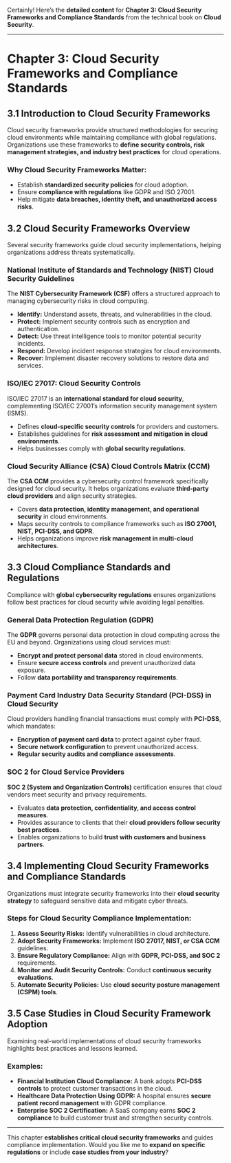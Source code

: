 Certainly! Here’s the **detailed content** for **Chapter 3: Cloud Security Frameworks and Compliance Standards** from the technical book on **Cloud Security**.

---

# **Chapter 3: Cloud Security Frameworks and Compliance Standards**  

## **3.1 Introduction to Cloud Security Frameworks**  
Cloud security frameworks provide structured methodologies for securing cloud environments while maintaining compliance with global regulations. Organizations use these frameworks to **define security controls, risk management strategies, and industry best practices** for cloud operations.  

### **Why Cloud Security Frameworks Matter:**  
- Establish **standardized security policies** for cloud adoption.  
- Ensure **compliance with regulations** like GDPR and ISO 27001.  
- Help mitigate **data breaches, identity theft, and unauthorized access risks**.  

## **3.2 Cloud Security Frameworks Overview**  
Several security frameworks guide cloud security implementations, helping organizations address threats systematically.  

### **National Institute of Standards and Technology (NIST) Cloud Security Guidelines**  
The **NIST Cybersecurity Framework (CSF)** offers a structured approach to managing cybersecurity risks in cloud computing.  

- **Identify:** Understand assets, threats, and vulnerabilities in the cloud.  
- **Protect:** Implement security controls such as encryption and authentication.  
- **Detect:** Use threat intelligence tools to monitor potential security incidents.  
- **Respond:** Develop incident response strategies for cloud environments.  
- **Recover:** Implement disaster recovery solutions to restore data and services.  

### **ISO/IEC 27017: Cloud Security Controls**  
ISO/IEC 27017 is an **international standard for cloud security**, complementing ISO/IEC 27001’s information security management system (ISMS).  

- Defines **cloud-specific security controls** for providers and customers.  
- Establishes guidelines for **risk assessment and mitigation in cloud environments**.  
- Helps businesses comply with **global security regulations**.  

### **Cloud Security Alliance (CSA) Cloud Controls Matrix (CCM)**  
The **CSA CCM** provides a cybersecurity control framework specifically designed for cloud security. It helps organizations evaluate **third-party cloud providers** and align security strategies.  

- Covers **data protection, identity management, and operational security** in cloud environments.  
- Maps security controls to compliance frameworks such as **ISO 27001, NIST, PCI-DSS, and GDPR**.  
- Helps organizations improve **risk management in multi-cloud architectures**.  

## **3.3 Cloud Compliance Standards and Regulations**  
Compliance with **global cybersecurity regulations** ensures organizations follow best practices for cloud security while avoiding legal penalties.  

### **General Data Protection Regulation (GDPR)**  
The **GDPR** governs personal data protection in cloud computing across the EU and beyond. Organizations using cloud services must:  

- **Encrypt and protect personal data** stored in cloud environments.  
- Ensure **secure access controls** and prevent unauthorized data exposure.  
- Follow **data portability and transparency requirements**.  

### **Payment Card Industry Data Security Standard (PCI-DSS) in Cloud Security**  
Cloud providers handling financial transactions must comply with **PCI-DSS**, which mandates:  

- **Encryption of payment card data** to protect against cyber fraud.  
- **Secure network configuration** to prevent unauthorized access.  
- **Regular security audits and compliance assessments**.  

### **SOC 2 for Cloud Service Providers**  
**SOC 2 (System and Organization Controls)** certification ensures that cloud vendors meet security and privacy requirements.  

- Evaluates **data protection, confidentiality, and access control measures**.  
- Provides assurance to clients that their **cloud providers follow security best practices**.  
- Enables organizations to build **trust with customers and business partners**.  

## **3.4 Implementing Cloud Security Frameworks and Compliance Standards**  
Organizations must integrate security frameworks into their **cloud security strategy** to safeguard sensitive data and mitigate cyber threats.  

### **Steps for Cloud Security Compliance Implementation:**  
1. **Assess Security Risks:** Identify vulnerabilities in cloud architecture.  
2. **Adopt Security Frameworks:** Implement **ISO 27017, NIST, or CSA CCM** guidelines.  
3. **Ensure Regulatory Compliance:** Align with **GDPR, PCI-DSS, and SOC 2** requirements.  
4. **Monitor and Audit Security Controls:** Conduct **continuous security evaluations**.  
5. **Automate Security Policies:** Use **cloud security posture management (CSPM) tools**.  

## **3.5 Case Studies in Cloud Security Framework Adoption**  
Examining real-world implementations of cloud security frameworks highlights best practices and lessons learned.  

### **Examples:**  
- **Financial Institution Cloud Compliance:** A bank adopts **PCI-DSS controls** to protect customer transactions in the cloud.  
- **Healthcare Data Protection Using GDPR:** A hospital ensures **secure patient record management** with GDPR compliance.  
- **Enterprise SOC 2 Certification:** A SaaS company earns **SOC 2 compliance** to build customer trust and strengthen security controls.  

---

This chapter **establishes critical cloud security frameworks** and guides compliance implementation. Would you like me to **expand on specific regulations** or include **case studies from your industry**?
